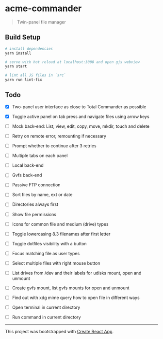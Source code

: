 # acme-commander

> Twin-panel file manager

## Build Setup

``` bash
# install dependencies
yarn install

# serve with hot reload at localhost:3000 and open gjs webview
yarn start

# lint all JS files in `src`
yarn run lint-fix
```

## Todo

- [x] Two-panel user interface as close to Total Commander as possible

- [x] Toggle active panel on tab press and navigate files using arrow keys

- [ ] Mock back-end: List, view, edit, copy, move, mkdir, touch and delete

- [ ] Retry on remote error, remounting if necessary

- [ ] Prompt whether to continue after 3 retries

- [ ] Multiple tabs on each panel

- [ ] Local back-end

- [ ] Gvfs back-end

- [ ] Passive FTP connection

- [ ] Sort files by name, ext or date

- [ ] Directories always first

- [ ] Show file permissions

- [ ] Icons for common file and medium (drive) types

- [ ] Toggle lowercasing 8.3 filenames after first letter

- [ ] Toggle dotfiles visibility with a button

- [ ] Focus matching file as user types

- [ ] Select multiple files with right mouse button

- [ ] List drives from /dev and their labels for udisks mount, open and unmount

- [ ] Create gvfs mount, list gvfs mounts for open and unmount

- [ ] Find out with xdg mime query how to open file in different ways

- [ ] Open terminal in current directory

- [ ] Run command in current directory

---

This project was bootstrapped with [Create React App](https://github.com/facebookincubator/create-react-app/blob/master/packages/react-scripts/template/README.md).
